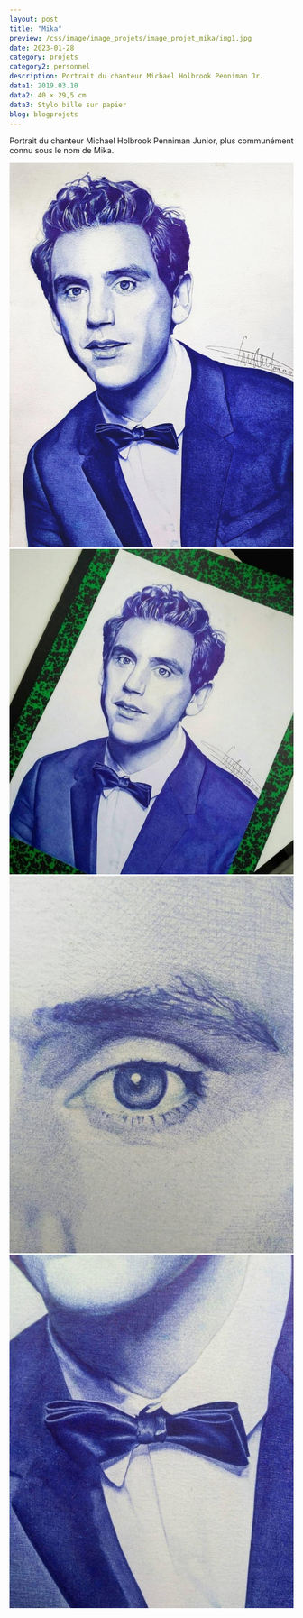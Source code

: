 ```yaml
---
layout: post
title: "Mika"
preview: /css/image/image_projets/image_projet_mika/img1.jpg
date: 2023-01-28
category: projets 
category2: personnel
description: Portrait du chanteur Michael Holbrook Penniman Jr.
data1: 2019.03.10
data2: 40 × 29,5 cm
data3: Stylo bille sur papier
blog: blogprojets
---
```


Portrait du chanteur Michael Holbrook Penniman Junior, plus communément connu sous le nom de Mika.

<div class="image_container">
<div><img onclick="Zoom(this)" class="img-gallery" src="/css/image/image_projets/image_projet_mika/img1.jpg"></div>
<div><img onclick="Zoom(this)" class="img-gallery" src="/css/image/image_projets/image_projet_mika/img2.jpg"></div>
<div><img onclick="Zoom(this)" class="img-gallery" src="/css/image/image_projets/image_projet_mika/img3.jpg"></div>
<div><img onclick="Zoom(this)" class="img-gallery" src="/css/image/image_projets/image_projet_mika/img4.jpg"></div>
</div>
